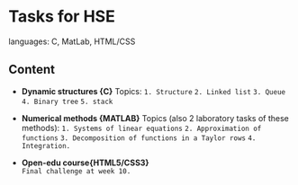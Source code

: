 # Tasks for HSE

languages: C, MatLab, HTML/CSS
 
## Content
 
 * **Dynamic structures {C}** Topics: 
 `1. Structure` 
 `2. Linked list` 
 `3. Queue`
 `4. Binary tree`
 `5. stack`
  
 * **Numerical methods {MATLAB}** Topics (also 2 laboratory tasks of these methods): 
 `1. Systems of linear equations`
 `2. Approximation of functions`
 `3. Decomposition of functions in a Taylor rows`
 `4. Integration.`
 
  * **Open-edu course{HTML5/CSS3}**  
  `Final challenge at week 10.`
